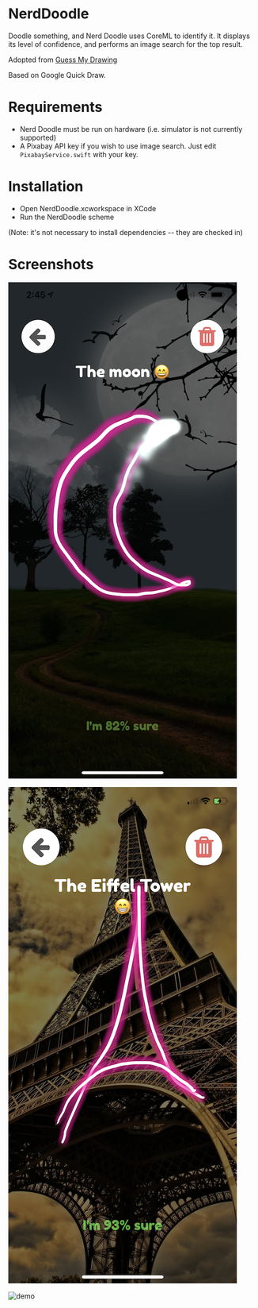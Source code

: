 # NerdDoodle
Doodle something, and Nerd Doodle uses CoreML to identify it. It displays its level of confidence, and performs an image search for the top result.

Adopted from [Guess My Drawing](https://github.com/hetelek/GuessMyDrawing-ios)

Based on Google Quick Draw. 

# Requirements
* Nerd Doodle must be run on hardware (i.e. simulator is not currently supported)
* A Pixabay API key if you wish to use image search. Just edit `PixabayService.swift` with your key.

# Installation
* Open NerdDoodle.xcworkspace in XCode
* Run the NerdDoodle scheme

(Note: it's not necessary to install dependencies -- they are checked in)

# Screenshots
![screenshot 1](screen1.png)

![screenshot 1](screen2.png)

![demo](demo.gif)
